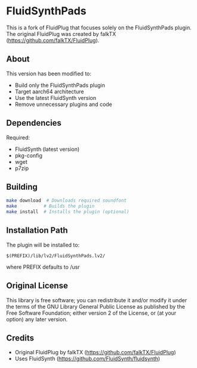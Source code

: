 # FluidSynthPads

This is a fork of FluidPlug that focuses solely on the FluidSynthPads plugin. The original FluidPlug was created by falkTX (https://github.com/falkTX/FluidPlug).

## About

This version has been modified to:
- Build only the FluidSynthPads plugin
- Target aarch64 architecture
- Use the latest FluidSynth version
- Remove unnecessary plugins and code

## Dependencies

Required:
- FluidSynth (latest version)
- pkg-config
- wget
- p7zip

## Building

```bash
make download  # Downloads required soundfont
make          # Builds the plugin
make install  # Installs the plugin (optional)
```

## Installation Path

The plugin will be installed to:
```
$(PREFIX)/lib/lv2/FluidSynthPads.lv2/
```
where PREFIX defaults to /usr

## Original License

This library is free software; you can redistribute it and/or modify it under the terms of the GNU Library General Public License as published by the Free Software Foundation; either version 2 of the License, or (at your option) any later version.

## Credits

- Original FluidPlug by falkTX (https://github.com/falkTX/FluidPlug)
- Uses FluidSynth (https://github.com/FluidSynth/fluidsynth)